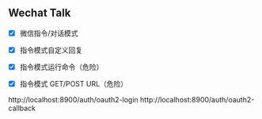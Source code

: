 ## Wechat Talk
- [x] 微信指令/对话模式
- [x] 指令模式自定义回复
- [x] 指令模式运行命令（危险）
- [x] 指令模式 GET/POST URL（危险）


http://localhost:8900/auth/oauth2-login
http://localhost:8900/auth/oauth2-callback